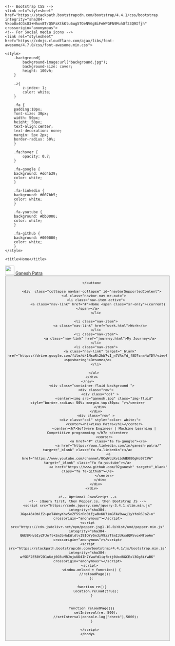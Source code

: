 <!doctype html>
<html lang="en">
  <head>
    <!-- Required meta tags -->
    <meta charset="utf-8">
    <meta name="viewport" content="width=device-width, initial-scale=1, shrink-to-fit=no">

    <!-- Bootstrap CSS -->
    <link rel="stylesheet" href="https://stackpath.bootstrapcdn.com/bootstrap/4.4.1/css/bootstrap.min.css" integrity="sha384-Vkoo8x4CGsO3+Hhxv8T/Q5PaXtkKtu6ug5TOeNV6gBiFeWPGFN9MuhOf23Q9Ifjh" crossorigin="anonymous">
	<!-- For Social media icons -->
	<link rel="stylesheet" href="https://cdnjs.cloudflare.com/ajax/libs/font-awesome/4.7.0/css/font-awesome.min.css">

	<style>
		.background{
			background-image:url("background.jpg");
			background-size: cover;
			height: 100vh;
		}

		.z{
			z-index: 1;
			color: white;
		}

		.fa {
		padding:10px;
		font-size: 30px;
		width: 50px;
		height: 50px;
		text-align:center;
		text-decoration: none;
		margin: 5px 2px;
		border-radius: 50%;
		}

		.fa:hover {
			opacity: 0.7;
		}
		
		.fa-google {
		background: #dd4b39;
		color: white;
		}

		.fa-linkedin {
		background: #007bb5;
		color: white;
		}

		.fa-youtube {
		background: #bb0000;
		color: white;
		}

		.fa-github {
		background: #000000;
		color: white;
		}
	</style>

    <title>Home</title>
  </head>
  <body>
	<nav  class="navbar navbar-expand-lg navbar-dark bg-dark">
		<a class="navbar-brand" href="#">
			<img src="logo.png" width="30" height="30" class="d-inline-block align-top" alt="">
			Ganesh Patra
		</a>
		<button class="navbar-toggler" type="button" data-toggle="collapse" data-target="#navbarSupportedContent" aria-controls="navbarSupportedContent" aria-expanded="false" aria-label="Toggle navigation">
		  <span class="navbar-toggler-icon"></span>

		</button>
	  
		<div  class="collapse navbar-collapse" id="navbarSupportedContent">
		  <ul class="navbar-nav mr-auto">
			<li class="nav-item active">
			  <a class="nav-link" href="#">Home <span class="sr-only">(current)</span></a>
			</li>
<!-- 			<li class="nav-item">
			  <a class="nav-link" href="#">About</a>
			</li> -->
			<li class="nav-item">
				<a class="nav-link" href="work.html">Work</a>
			</li>
			<li class="nav-item">
				<a class="nav-link" href="journey.html">My Journey</a>
			</li>
			<li class="nav-item">
				<a class="nav-link" target="_blank" href="https://drive.google.com/file/d/1NswRt2hW7vI_n7VAsYd_fSD7sna4wYDY/view?usp=sharing">Resume</a>
			</li>
			
		  </ul>
		</div>
	</nav>
		<div class="container-fluid background ">
			<div class="row">
				<div class="col" >
					<center><img src="ganesh.jpg" class="img-fluid"  style="border-radius: 50%; margin-top:30px; "></center>
				</div>
			</div>
			<div class="row" >
				<div class="col" style="color: white;">
					<center><h1>Vikas Patra</h1></center>
					<center><h7>Software Engineer | Machine Learning | Competitive programming </h7> </center>
					<center>
						<a href="#" class="fa fa-google"></a>
						<a href="https://www.linkedin.com/in/ganesh-patra/" target="_blank" class="fa fa-linkedin"></a>
						<a href="https://www.youtube.com/channel/UCqWcLKvibUdE08OgHc07CVA" target="_blank" class="fa fa-youtube"></a>
						<a href="https://www.github.com/92ganesh" target="_blank" class="fa fa-github"></a>
					</center>
				</div>
			</div>
		</div>

	<!-- Optional JavaScript -->
    <!-- jQuery first, then Popper.js, then Bootstrap JS -->
    <script src="https://code.jquery.com/jquery-3.4.1.slim.min.js" integrity="sha384-J6qa4849blE2+poT4WnyKhv5vZF5SrPo0iEjwBvKU7imGFAV0wwj1yYfoRSJoZ+n" crossorigin="anonymous"></script>
    <script src="https://cdn.jsdelivr.net/npm/popper.js@1.16.0/dist/umd/popper.min.js" integrity="sha384-Q6E9RHvbIyZFJoft+2mJbHaEWldlvI9IOYy5n3zV9zzTtmI3UksdQRVvoxMfooAo" crossorigin="anonymous"></script>
    <script src="https://stackpath.bootstrapcdn.com/bootstrap/4.4.1/js/bootstrap.min.js" integrity="sha384-wfSDF2E50Y2D1uUdj0O3uMBJnjuUD4Ih7YwaYd1iqfktj0Uod8GCExl3Og8ifwB6" crossorigin="anonymous"></script>
	  <script>
		window.onload = function() {
		   //reloadPage();
		};

		function re(){
			location.reload(true);
		}


		function reloadPage(){
			setInterval(re, 500);
			//setInterval(console.log("check"),5000);
		}

	  </script>
	</body>
</html>
